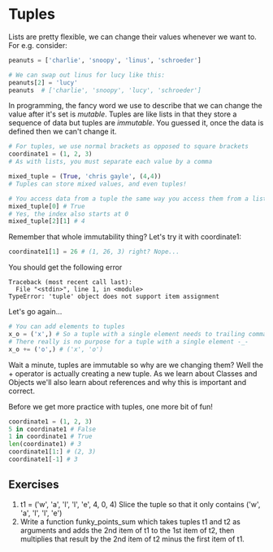 # Tuples

Lists are pretty flexible, we can change their values whenever we want to. For
e.g. consider:

```python
peanuts = ['charlie', 'snoopy', 'linus', 'schroeder']

# We can swap out linus for lucy like this:
peanuts[2] = 'lucy'
peanuts  # ['charlie', 'snoopy', 'lucy', 'schroeder']
```

In programming, the fancy word we use to describe that we can change the value
after it's set is *mutable*. Tuples are like lists in that they store a sequence
of data but tuples are *immutable*. You guessed it, once the data is defined
then we can't change it.

```python
# For tuples, we use normal brackets as opposed to square brackets
coordinate1 = (1, 2, 3)
# As with lists, you must separate each value by a comma

mixed_tuple = (True, 'chris gayle', (4,4))
# Tuples can store mixed values, and even tuples!

# You access data from a tuple the same way you access them from a list
mixed_tuple[0] # True
# Yes, the index also starts at 0
mixed_tuple[2][1] # 4
```

Remember that whole immutability thing? Let's try it with coordinate1:

```python
coordinate1[1] = 26 # (1, 26, 3) right? Nope...
```

You should get the following error

```
Traceback (most recent call last):
  File "<stdin>", line 1, in <module>
TypeError: 'tuple' object does not support item assignment
```

Let's go again...

```python
# You can add elements to tuples
x_o = ('x',) # So a tuple with a single element needs to trailing comma
# There really is no purpose for a tuple with a single element -_-
x_o += ('o',) # ('x', 'o')
```

Wait a minute, tuples are immutable so why are we changing them? Well
the + operator is actually creating a new tuple. As we learn about Classes and
Objects we'll also learn about references and why this is important and correct.

Before we get more practice with tuples, one more bit of fun!

```python
coordinate1 = (1, 2, 3)
5 in coordinate1 # False
1 in coordinate1 # True
len(coordinate1) # 3
coordinate1[1:] # (2, 3)
coordinate1[-1] # 3
```

## Exercises

1. t1 = ('w', 'a', 'l', 'l', 'e', 4, 0, 4)
    Slice the tuple so that it only contains ('w', 'a', 'l', 'l', 'e')
2. Write a function funky_points_sum which takes tuples t1 and t2 as arguments
    and adds the 2nd item of t1 to the 1st item of t2, then multiplies that
    result by the 2nd item of t2 minus the first item of t1.
